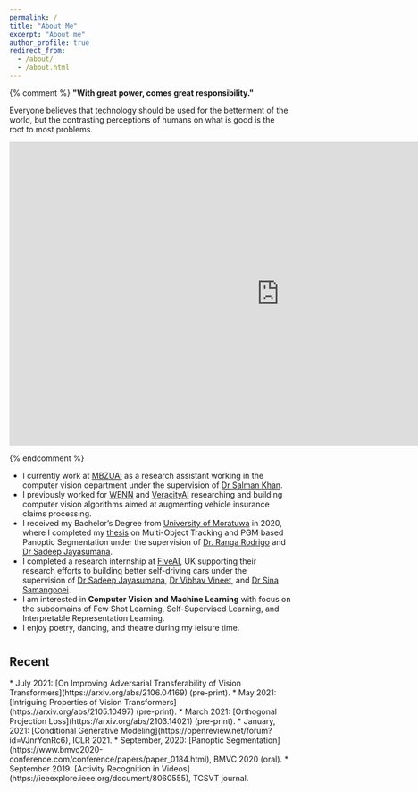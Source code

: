 ```yaml
---
permalink: /
title: "About Me"
excerpt: "About me"
author_profile: true
redirect_from: 
  - /about/
  - /about.html
---
```



{% comment %} 
**"With great power, comes great responsibility."** <br>

Everyone believes that technology should be used for the betterment of the world, but the contrasting perceptions of 
humans on what is good is the root to most problems.

<iframe width="966" height="543" src="https://www.youtube.com/embed/_m2dRDQEC1A" frameborder="0" allow="accelerometer; autoplay; clipboard-write; encrypted-media; gyroscope; picture-in-picture" allowfullscreen></iframe>
<br>

{% endcomment %}

* I currently work at [MBZUAI](https://mbzuai.ac.ae/) as a research assistant working in the computer vision department
under the supervision of [Dr Salman Khan](https://salman-h-khan.github.io/).
* I previously worked for [WENN](http://wenn.no) and [VeracityAI](http://veracityai.com/) researching and building 
computer vision algorithms aimed at augmenting vehicle insurance claims processing.
* I received my Bachelor’s Degree from [University of Moratuwa](https://uom.lk) in 
2020, where I completed my 
<a href="https://github.com/kahnchana/fyp_report/blob/master/main/thesis.pdf" target="_blank">thesis</a>
on Multi-Object Tracking and PGM based Panoptic Segmentation under the supervision of 
[Dr. Ranga Rodrigo](http://ranga.staff.uom.lk) and [Dr Sadeep Jayasumana](http://www.robots.ox.ac.uk/~sadeep/).
* I completed a research internship at [FiveAI](https://five.ai), UK supporting their research efforts to 
building better self-driving cars under the supervision of [Dr Sadeep Jayasumana](http://www.robots.ox.ac.uk/~sadeep/), 
[Dr Vibhav Vineet](http://vibhavvineet.info), and 
[Dr Sina Samangooei](https://scholar.google.com/citations?user=bOfKAGQAAAAJ&hl=en). 
* I am interested in **Computer Vision and Machine Learning** with focus on the 
subdomains of Few Shot Learning, Self-Supervised Learning, and Interpretable 
Representation Learning. 
* I enjoy poetry, dancing, and theatre during my leisure time. 

<h2 style="margin-top: 40px;"> Recent </h2>
* July 2021: [On Improving Adversarial Transferability of Vision Transformers](https://arxiv.org/abs/2106.04169) (pre-print).
* May 2021: [Intriguing Properties of Vision Transformers](https://arxiv.org/abs/2105.10497) (pre-print).
* March 2021: [Orthogonal Projection Loss](https://arxiv.org/abs/2103.14021) (pre-print).
* January, 2021: [Conditional Generative Modeling](https://openreview.net/forum?id=VJnrYcnRc6), ICLR 2021.
* September, 2020: [Panoptic Segmentation](https://www.bmvc2020-conference.com/conference/papers/paper_0184.html), BMVC 2020 (oral). 
* September 2019: [Activity Recognition in Videos](https://ieeexplore.ieee.org/document/8060555), TCSVT journal. 
